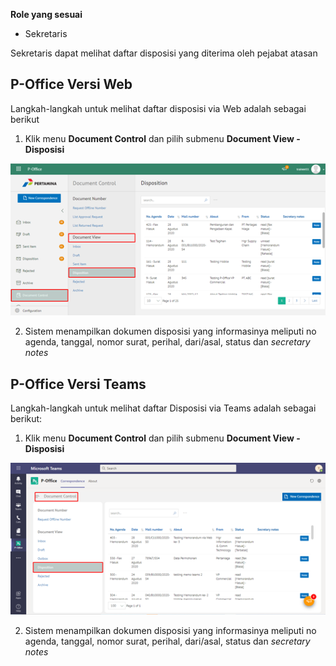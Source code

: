 **Role yang sesuai**

- Sekretaris

Sekretaris dapat melihat daftar disposisi yang diterima oleh pejabat atasan

## **P-Office Versi Web**

Langkah-langkah untuk melihat daftar disposisi via Web adalah sebagai berikut

1. Klik menu **Document Control** dan pilih submenu **Document View - Disposisi**

![gambar](DocumentControl/DC_Web/MM04.png)

2. Sistem menampilkan dokumen disposisi yang informasinya meliputi no agenda, tanggal, nomor surat, perihal, dari/asal, status dan *secretary notes*



## **P-Office Versi Teams**

Langkah-langkah untuk melihat daftar Disposisi via Teams adalah sebagai berikut:

1. Klik menu **Document Control** dan pilih submenu **Document View - Disposisi**

![gambar](DocumentControl/DC_Teams/DC04.png)

2. Sistem menampilkan dokumen disposisi yang informasinya meliputi no agenda, tanggal, nomor surat, perihal, dari/asal, status dan *secretary notes*